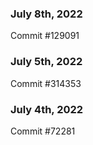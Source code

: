 ### July 8th, 2022

Commit #129091

### July 5th, 2022

Commit #314353


### July 4th, 2022

Commit #72281
